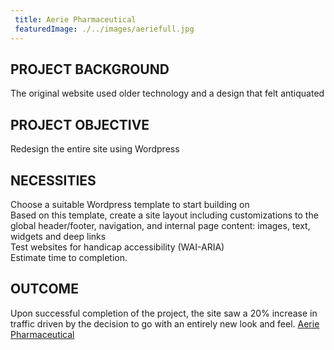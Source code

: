 ```yaml
---
 title: Aerie Pharmaceutical
 featuredImage: ./../images/aeriefull.jpg
---
```

## PROJECT BACKGROUND
The original website used older technology and a design that felt antiquated

## PROJECT OBJECTIVE
Redesign the entire site using Wordpress

## NECESSITIES
Choose a suitable Wordpress template to start building on<br />
Based on this template, create a site layout including customizations to the global header/footer, navigation, and internal page content: images, text, widgets and deep links<br />
Test websites for handicap accessibility (WAI-ARIA)<br />
Estimate time to completion.
<br />
## OUTCOME
Upon successful completion of the project, the site saw a 20% increase in traffic driven by the decision to go with an entirely new look and feel.
[Aerie Pharmaceutical](https://aeriepharma.com/)